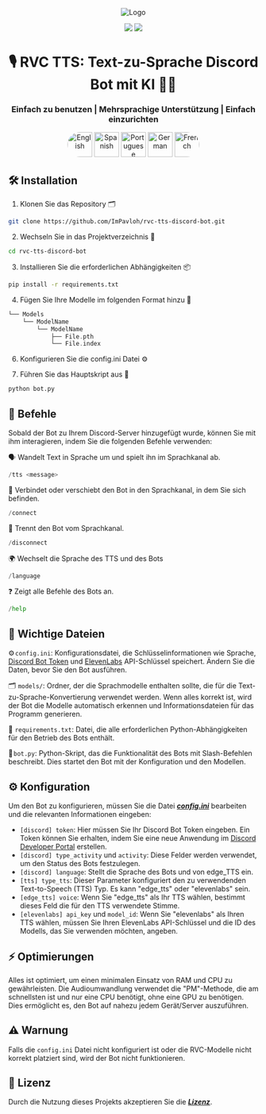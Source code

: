 <div align="center">
  
![Logo](https://support.discord.com/hc/article_attachments/115002567312/Robot.gif)
  
<a href="https://github.com/ImPavloh/cpu-rvc-tts-discord-bot" target="_blank"><img src="https://img.shields.io/github/license/impavloh/cpu-rvc-tts-discord-bot?style=for-the-badge&logo=github&logoColor=white"></a>
<a href="https://twitter.com/ImPavloh" target="_blank"><img src="https://img.shields.io/badge/Pavloh-%231DA1F2.svg?style=for-the-badge&logo=twitter&logoColor=white"></a>

<h1>🎙️ RVC TTS: Text-zu-Sprache Discord Bot mit KI 🤖💬</h1>
<h3>Einfach zu benutzen | Mehrsprachige Unterstützung | Einfach einzurichten</h3>
<a href="README.md"><img alt="English" src="https://unpkg.com/language-icons/icons/en.svg" width="50px" style="border-top-left-radius: 25px; border-bottom-left-radius: 25px;"></a>
<a href="README_es.md"><img alt="Spanish" src="https://unpkg.com/language-icons/icons/es.svg" width="50px"></a>
<a href="README_pt.md"><img alt="Portuguese" src="https://unpkg.com/language-icons/icons/pt.svg" width="50px"></a>
<a href="README_de.md"><img alt="German" src="https://unpkg.com/language-icons/icons/de.svg" width="50px"></a>
<a href="README_fr.md"><img alt="French" src="https://unpkg.com/language-icons/icons/fr.svg" width="50px" style="border-top-right-radius: 25px; border-bottom-right-radius: 25px;"></a>
</div>

## 🛠️ Installation

1. Klonen Sie das Repository 🗂️ 
```bash
git clone https://github.com/ImPavloh/rvc-tts-discord-bot.git
```

2. Wechseln Sie in das Projektverzeichnis 📁 
```bash
cd rvc-tts-discord-bot
```

3. Installieren Sie die erforderlichen Abhängigkeiten 📦
```bash
pip install -r requirements.txt
```

4. Fügen Sie Ihre Modelle im folgenden Format hinzu 📂
```Swift
└── Models
    └── ModelName
        └── ModelName
            ├── File.pth
            └── File.index
```

6. Konfigurieren Sie die config.ini Datei ⚙️

7. Führen Sie das Hauptskript aus 🚀
```bash
python bot.py
```

## 📝 Befehle 

Sobald der Bot zu Ihrem Discord-Server hinzugefügt wurde, können Sie mit ihm interagieren, indem Sie die folgenden Befehle verwenden:

🗣️ Wandelt Text in Sprache um und spielt ihn im Sprachkanal ab.
```python
/tts <message>
```

🔗 Verbindet oder verschiebt den Bot in den Sprachkanal, in dem Sie sich befinden.
```python
/connect
```

🔌 Trennt den Bot vom Sprachkanal.
```python
/disconnect
```

🌍 Wechselt die Sprache des TTS und des Bots
```python
/language
```

❓ Zeigt alle Befehle des Bots an.
```python
/help
```

## 📄 Wichtige Dateien

⚙️ `config.ini`: Konfigurationsdatei, die Schlüsselinformationen wie Sprache, [Discord Bot Token](https://discord.com/developers/applications) und [ElevenLabs](https://elevenlabs.io) API-Schlüssel speichert. Ändern Sie die Daten, bevor Sie den Bot ausführen.

🗂️ `models/`: Ordner, der die Sprachmodelle enthalten sollte, die für die Text-zu-Sprache-Konvertierung verwendet werden. Wenn alles korrekt ist, wird der Bot die Modelle automatisch erkennen und Informationsdateien für das Programm generieren.

📑 `requirements.txt`: Datei, die alle erforderlichen Python-Abhängigkeiten für den Betrieb des Bots enthält.

🤖 `bot.py`: Python-Skript, das die Funktionalität des Bots mit Slash-Befehlen beschreibt. Dies startet den Bot mit der Konfiguration und den Modellen.

## ⚙️ Konfiguration

Um den Bot zu konfigurieren, müssen Sie die Datei ***[config.ini](https://github.com/ImPavloh/cpu-rvc-tts-discord-bot/blob/main/config.ini)*** bearbeiten und die relevanten Informationen eingeben:

- `[discord] token`: Hier müssen Sie Ihr Discord Bot Token eingeben. Ein Token können Sie erhalten, indem Sie eine neue Anwendung im [Discord Developer Portal](https://discord.com/developers/applications) erstellen.
- `[discord] type_activity` und `activity`: Diese Felder werden verwendet, um den Status des Bots festzulegen.
- `[discord] language`: Stellt die Sprache des Bots und von edge_TTS ein.
- `[tts] type_tts`: Dieser Parameter konfiguriert den zu verwendenden Text-to-Speech (TTS) Typ. Es kann "edge_tts" oder "elevenlabs" sein.
- `[edge_tts] voice`: Wenn Sie "edge_tts" als Ihr TTS wählen, bestimmt dieses Feld die für den TTS verwendete Stimme.
- `[elevenlabs] api_key` und `model_id`: Wenn Sie "elevenlabs" als Ihren TTS wählen, müssen Sie Ihren ElevenLabs API-Schlüssel und die ID des Modells, das Sie verwenden möchten, angeben.

## ⚡ Optimierungen

Alles ist optimiert, um einen minimalen Einsatz von RAM und CPU zu gewährleisten. Die Audioumwandlung verwendet die "PM"-Methode, die am schnellsten ist und nur eine CPU benötigt, ohne eine GPU zu benötigen. Dies ermöglicht es, den Bot auf nahezu jedem Gerät/Server auszuführen.

## ⚠️ Warnung

Falls die `config.ini` Datei nicht konfiguriert ist oder die RVC-Modelle nicht korrekt platziert sind, wird der Bot nicht funktionieren.

## 📝 Lizenz

Durch die Nutzung dieses Projekts akzeptieren Sie die ***[Lizenz](https://github.com/ImPavloh/rvc-tts-discord-bot/blob/main/LICENSE)***.
